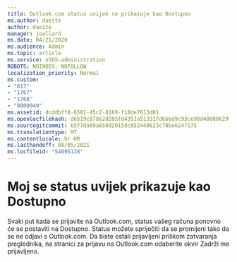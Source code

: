 ```yaml
---
title: Outlook.com status uvijek se prikazuje kao Dostupno
ms.author: daeite
author: daeite
manager: joallard
ms.date: 04/21/2020
ms.audience: Admin
ms.topic: article
ms.service: o365-administration
ROBOTS: NOINDEX, NOFOLLOW
localization_priority: Normal
ms.custom:
- "817"
- "1767"
- "1768"
- "8000049"
ms.assetid: dcddbff8-6501-45c2-8169-f18de7613d81
ms.openlocfilehash: d6b19c87862d205fd4351a51331fd666d9c93ce98d48088629f054fe22b68c53
ms.sourcegitcommit: b5f7da89a650d2915dc652449623c78be6247175
ms.translationtype: MT
ms.contentlocale: hr-HR
ms.lasthandoff: 08/05/2021
ms.locfileid: "54095138"
---
```

# <a name="my-status-always-shows-as-available"></a>Moj se status uvijek prikazuje kao Dostupno

Svaki put kada se prijavite na Outlook.com, status vašeg računa ponovno će se postaviti na Dostupno. Status možete spriječiti da se promijeni tako da se ne odjavi s Outlook.com. Da biste ostali prijavljeni prilikom zatvaranja  preglednika, na stranici za prijavu na Outlook.com odaberite okvir Zadrži me prijavljeno.
